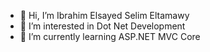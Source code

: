 - 👋 Hi, I’m Ibrahim Elsayed Selim Eltamawy
- 👀 I’m interested in Dot Net Development
- 🌱 I’m currently learning ASP.NET MVC Core
<!--- - 💞️ I’m looking to collaborate on ...
- 📫 How to reach me ...

<!---
IbrahimElsayed26498/IbrahimElsayed26498 is a ✨ special ✨ repository because its `README.md` (this file) appears on your GitHub profile.
You can click the Preview link to take a look at your changes.
--->
